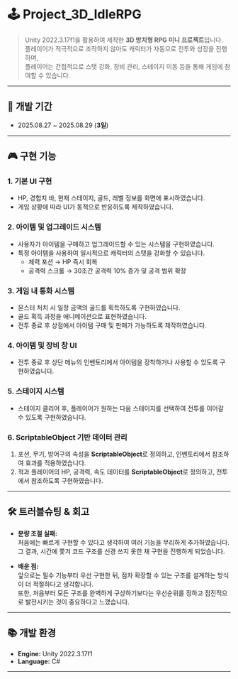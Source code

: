 # 🕹️ Project_3D_IdleRPG

> Unity 2022.3.17f1을 활용하여 제작한 **3D 방치형 RPG 미니 프로젝트**입니다.  
> 플레이어가 적극적으로 조작하지 않아도 캐릭터가 자동으로 전투와 성장을 진행하며,  
> 플레이어는 간접적으로 스탯 강화, 장비 관리, 스테이지 이동 등을 통해 게임에 참여할 수 있습니다.

---

## 📅 개발 기간
- 2025.08.27 ~ 2025.08.29 (**3일**)

---

## 🎮 구현 기능

### 1. 기본 UI 구현
- HP, 경험치 바, 현재 스테이지, 골드, 레벨 정보를 화면에 표시하였습니다.  
- 게임 상황에 따라 UI가 동적으로 반응하도록 제작하였습니다.  

### 2. 아이템 및 업그레이드 시스템
- 사용자가 아이템을 구매하고 업그레이드할 수 있는 시스템을 구현하였습니다.  
- 특정 아이템을 사용하여 일시적으로 캐릭터의 스탯을 강화할 수 있습니다.  
  - 체력 포션 → HP 즉시 회복  
  - 공격력 스크롤 → 30초간 공격력 10% 증가 및 공격 범위 확장  

### 3. 게임 내 통화 시스템
- 몬스터 처치 시 일정 금액의 골드를 획득하도록 구현하였습니다.  
- 골드 획득 과정을 애니메이션으로 표현하였습니다.  
- 전투 종료 후 상점에서 아이템 구매 및 판매가 가능하도록 제작하였습니다.  

### 4. 아이템 및 장비 창 UI
- 전투 종료 후 상단 메뉴의 인벤토리에서 아이템을 장착하거나 사용할 수 있도록 구현하였습니다.  

### 5. 스테이지 시스템
- 스테이지 클리어 후, 플레이어가 원하는 다음 스테이지를 선택하여 전투를 이어갈 수 있도록 구현하였습니다.  

### 6. ScriptableObject 기반 데이터 관리
1. 포션, 무기, 방어구의 속성을 **ScriptableObject**로 정의하고, 인벤토리에서 참조하여 효과를 적용하였습니다.  
2. 적과 플레이어의 HP, 공격력, 속도 데이터를 **ScriptableObject**로 정의하고, 전투에서 참조하도록 구현하였습니다.  

---

## 🛠️ 트러블슈팅 & 회고

- **분량 조절 실패:**  
  처음에는 빠르게 구현할 수 있다고 생각하여 여러 기능을 무리하게 추가하였습니다.  
  그 결과, 시간에 쫓겨 코드 구조를 신경 쓰지 못한 채 구현을 진행하게 되었습니다.  

- **배운 점:**  
  앞으로는 필수 기능부터 우선 구현한 뒤, 점차 확장할 수 있는 구조를 설계하는 방식이 더 적절하다고 생각합니다.  
  또한, 처음부터 모든 구조를 완벽하게 구상하기보다는 우선순위를 정하고 점진적으로 발전시키는 것이 중요하다고 느꼈습니다.  

---

## 📚 개발 환경
- **Engine:** Unity 2022.3.17f1  
- **Language:** C#  

---
